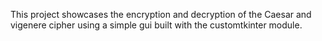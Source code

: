 This project showcases the encryption and decryption of the Caesar and vigenere cipher using a simple gui built with the customtkinter module.
